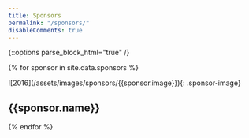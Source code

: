```yaml
---
title: Sponsors
permalink: "/sponsors/"
disableComments: true
---
```


{::options parse_block_html="true" /}

{% for sponsor in site.data.sponsors %}
<div class="sponsor">
![2016](/assets/images/sponsors/{{sponsor.image}}){: .sponsor-image}

## {{sponsor.name}}
</div>
{% endfor %}
